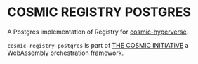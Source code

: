 # COSMIC REGISTRY POSTGRES
A Postgres implementation of Registry for [cosmic-hyperverse](../../cosmic/cosmic-hyperverse).

`cosmic-registry-postgres` is part of [THE COSMIC INITIATIVE](http://thecosmicinitiative.io) a WebAssembly orchestration framework.

